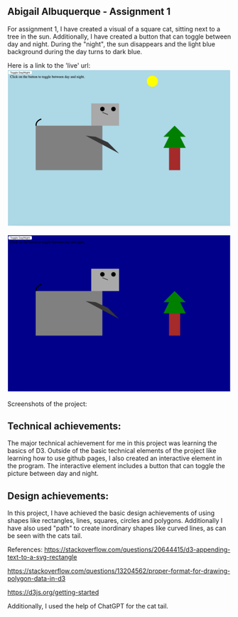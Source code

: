 Abigail Albuquerque - Assignment 1
---
For assignment 1, I have created a visual of a square cat, sitting next to a tree in the sun. Additionally, I have created a button that can toggle between day and night. During the "night", the sun disappears and the light blue background during the day turns to dark blue.

Here is a link to the 'live' url:
![image](day.png)

![image](night.png)

Screenshots of the project:

Technical achievements:
--
The major technical achievement for me in this project was learning the basics of D3. Outside of the basic technical elements of the project like learning how to use github pages, I also created an interactive element in the program. The interactive element includes a button that can toggle the picture between day and night.

Design achievements:
--
In this project, I have achieved the basic design achievements of using shapes like rectangles, lines, squares, circles and polygons. Additionally I have also used "path" to create inordinary shapes like curved lines, as can be seen with the cats tail.

References:
https://stackoverflow.com/questions/20644415/d3-appending-text-to-a-svg-rectangle

https://stackoverflow.com/questions/13204562/proper-format-for-drawing-polygon-data-in-d3

https://d3js.org/getting-started

Additionally, I used the help of ChatGPT for the cat tail.
